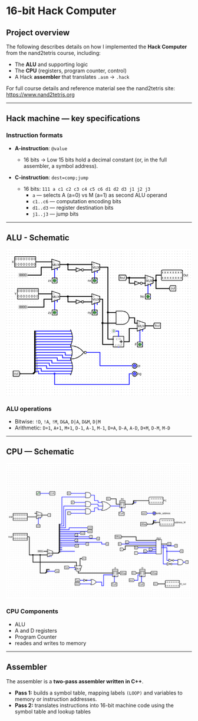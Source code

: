 # 16-bit Hack Computer

## Project overview

The following describes details on how I implemented the **Hack Computer** from the nand2tetris course, including:

- The **ALU** and supporting logic
- The **CPU** (registers, program counter, control)
- A Hack **assembler** that translates `.asm` → `.hack`

For full course details and reference material see the nand2tetris site: <https://www.nand2tetris.org>

---

## Hack machine — key specifications

### Instruction formats

- **A-instruction**: `@value`

  - 16 bits -> Low 15 bits hold a decimal constant (or, in the full assembler, a symbol address).

- **C-instruction**: `dest=comp;jump`
  - 16 bits: `111 a c1 c2 c3 c4 c5 c6 d1 d2 d3 j1 j2 j3`
    - `a` — selects A (a=0) vs M (a=1) as second ALU operand
    - `c1..c6` — computation encoding bits
    - `d1..d3` — register destination bits
    - `j1..j3` — jump bits

---

## ALU - Schematic

![ALU schematic](./assets/ALU.png)

### ALU operations

- Bitwise: `!D`, `!A`, `!M`, `D&A`, `D|A`, `D&M`, `D|M`
- Arithmetic: `D+1`, `A+1`, `M+1`, `D-1`, `A-1`, `M-1`, `D+A`, `D-A`, `A-D`, `D+M`, `D-M`, `M-D`

---

## CPU — Schematic

![CPU schematic](./assets/CPU.png)

### CPU Components

- ALU
- A and D registers
- Program Counter
- reades and writes to memory

---

## Assembler

The assembler is a **two-pass assembler written in C++**.

- **Pass 1:** builds a symbol table, mapping labels `(LOOP)` and variables to memory or instruction addresses.
- **Pass 2:** translates instructions into 16-bit machine code using the symbol table and lookup tables
